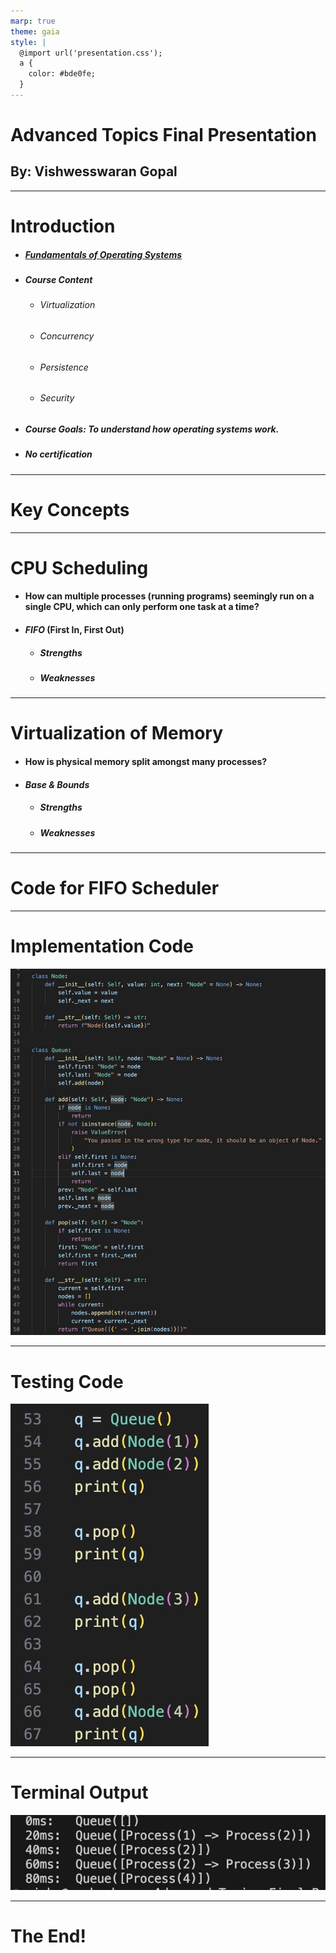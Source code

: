 ```yaml
---
marp: true
theme: gaia
style: |
  @import url('presentation.css');
  a {
    color: #bde0fe;
  }
---
```


<!--
_class: centered
backgroundImage: "linear-gradient(to bottom, #669bbc, #003049)"
color: #fdf0d5
-->

# Advanced Topics Final Presentation

## By: Vishwesswaran Gopal

---

<!--
backgroundImage: "linear-gradient(to bottom, #003049, #669bbc)"
-->

# Introduction

- ##### [Fundamentals of Operating Systems](https://pages.cs.wisc.edu/remzi/OSTEP/)
- ##### Course Content
  - ###### Virtualization
  - ###### Concurrency
  - ###### Persistence
  - ###### Security
- ##### Course Goals: To understand how operating systems work.
- ##### **_No_** certification

---

<!--
_class: centered
backgroundImage: "linear-gradient(to bottom, #669bbc, #003049)"
-->

# Key Concepts

---

<!--
backgroundImage: "linear-gradient(to bottom, #003049, #669bbc)"
-->

# CPU Scheduling

- #### How can multiple processes (running programs) seemingly run on a single CPU, which can only perform one task at a time?
- #### _FIFO_ (First In, First Out)
  - ##### Strengths
  - ##### Weaknesses

---

<!--
_class: centered
backgroundImage: "linear-gradient(to bottom, #669bbc, #003049)"
-->

# Virtualization of Memory

- #### How is physical memory split amongst many processes?
- #### _Base & Bounds_
  - ##### Strengths
  - ##### Weaknesses

---

<!--
_class: centered
backgroundImage: "linear-gradient(to bottom, #003049, #669bbc)"
-->

# Code for FIFO Scheduler

---

<!--
_class: centered
backgroundImage: "linear-gradient(to bottom, #669bbc, #003049)"
-->

# Implementation Code

![bg left w:450 h:515](implementation_code.jpg)

---

<!--
_class: centered
backgroundImage: "linear-gradient(to bottom, #669bbc, #003049)"
-->

# Testing Code

![bg right w:300 h:400](testing_code.jpg)

---

<!--
_class: centered
backgroundImage: "linear-gradient(to bottom, #669bbc, #003049)"
-->

# Terminal Output

![bg left w:575 h:225](terminal_output.jpg)

---

<!--
_class: centered end
backgroundImage: "linear-gradient(to bottom, #003049, #669bbc)"
-->

# The End!
